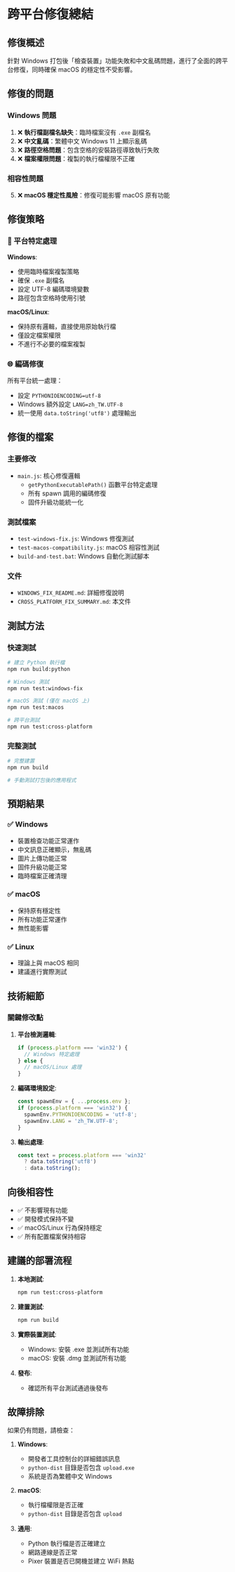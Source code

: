 # 跨平台修復總結

## 修復概述

針對 Windows 打包後「檢查裝置」功能失敗和中文亂碼問題，進行了全面的跨平台修復，同時確保 macOS 的穩定性不受影響。

## 修復的問題

### Windows 問題
1. ❌ **執行檔副檔名缺失**：臨時檔案沒有 `.exe` 副檔名
2. ❌ **中文亂碼**：繁體中文 Windows 11 上顯示亂碼
3. ❌ **路徑空格問題**：包含空格的安裝路徑導致執行失敗
4. ❌ **檔案權限問題**：複製的執行檔權限不正確

### 相容性問題
5. ❌ **macOS 穩定性風險**：修復可能影響 macOS 原有功能

## 修復策略

### 🔧 平台特定處理

**Windows**:
- 使用臨時檔案複製策略
- 確保 `.exe` 副檔名
- 設定 UTF-8 編碼環境變數
- 路徑包含空格時使用引號

**macOS/Linux**:
- 保持原有邏輯，直接使用原始執行檔
- 僅設定檔案權限
- 不進行不必要的檔案複製

### 🌐 編碼修復

所有平台統一處理：
- 設定 `PYTHONIOENCODING=utf-8`
- Windows 額外設定 `LANG=zh_TW.UTF-8`
- 統一使用 `data.toString('utf8')` 處理輸出

## 修復的檔案

### 主要修改
- `main.js`: 核心修復邏輯
  - `getPythonExecutablePath()` 函數平台特定處理
  - 所有 spawn 調用的編碼修復
  - 固件升級功能統一化

### 測試檔案
- `test-windows-fix.js`: Windows 修復測試
- `test-macos-compatibility.js`: macOS 相容性測試
- `build-and-test.bat`: Windows 自動化測試腳本

### 文件
- `WINDOWS_FIX_README.md`: 詳細修復說明
- `CROSS_PLATFORM_FIX_SUMMARY.md`: 本文件

## 測試方法

### 快速測試
```bash
# 建立 Python 執行檔
npm run build:python

# Windows 測試
npm run test:windows-fix

# macOS 測試 (僅在 macOS 上)
npm run test:macos

# 跨平台測試
npm run test:cross-platform
```

### 完整測試
```bash
# 完整建置
npm run build

# 手動測試打包後的應用程式
```

## 預期結果

### ✅ Windows
- 裝置檢查功能正常運作
- 中文訊息正確顯示，無亂碼
- 圖片上傳功能正常
- 固件升級功能正常
- 臨時檔案正確清理

### ✅ macOS
- 保持原有穩定性
- 所有功能正常運作
- 無性能影響

### ✅ Linux
- 理論上與 macOS 相同
- 建議進行實際測試

## 技術細節

### 關鍵修改點

1. **平台檢測邏輯**:
   ```javascript
   if (process.platform === 'win32') {
     // Windows 特定處理
   } else {
     // macOS/Linux 處理
   }
   ```

2. **編碼環境設定**:
   ```javascript
   const spawnEnv = { ...process.env };
   if (process.platform === 'win32') {
     spawnEnv.PYTHONIOENCODING = 'utf-8';
     spawnEnv.LANG = 'zh_TW.UTF-8';
   }
   ```

3. **輸出處理**:
   ```javascript
   const text = process.platform === 'win32' 
     ? data.toString('utf8') 
     : data.toString();
   ```

## 向後相容性

- ✅ 不影響現有功能
- ✅ 開發模式保持不變
- ✅ macOS/Linux 行為保持穩定
- ✅ 所有配置檔案保持相容

## 建議的部署流程

1. **本地測試**:
   ```bash
   npm run test:cross-platform
   ```

2. **建置測試**:
   ```bash
   npm run build
   ```

3. **實際裝置測試**:
   - Windows: 安裝 .exe 並測試所有功能
   - macOS: 安裝 .dmg 並測試所有功能

4. **發布**:
   - 確認所有平台測試通過後發布

## 故障排除

如果仍有問題，請檢查：

1. **Windows**:
   - 開發者工具控制台的詳細錯誤訊息
   - `python-dist` 目錄是否包含 `upload.exe`
   - 系統是否為繁體中文 Windows

2. **macOS**:
   - 執行檔權限是否正確
   - `python-dist` 目錄是否包含 `upload`

3. **通用**:
   - Python 執行檔是否正確建立
   - 網路連線是否正常
   - Pixer 裝置是否已開機並建立 WiFi 熱點
